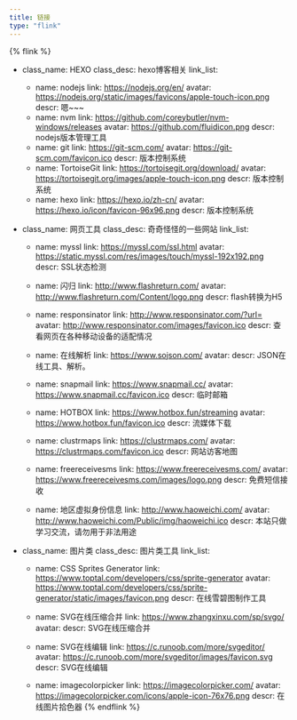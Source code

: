 ```yaml
---
title: 链接
type: "flink"
---
```


{% flink %}
- class_name: HEXO
  class_desc: hexo博客相关
  link_list:
    - name: nodejs
      link: https://nodejs.org/en/
      avatar: https://nodejs.org/static/images/favicons/apple-touch-icon.png
      descr: 嗯~~~
    - name: nvm
      link: https://github.com/coreybutler/nvm-windows/releases
      avatar: https://github.com/fluidicon.png
      descr: nodejs版本管理工具
    - name: git
      link: https://git-scm.com/
      avatar: https://git-scm.com/favicon.ico
      descr: 版本控制系统
    - name: TortoiseGit
      link: https://tortoisegit.org/download/
      avatar: https://tortoisegit.org/images/apple-touch-icon.png
      descr: 版本控制系统
    - name: hexo
      link: https://hexo.io/zh-cn/
      avatar: https://hexo.io/icon/favicon-96x96.png
      descr: 版本控制系统


- class_name: 网页工具
  class_desc: 奇奇怪怪的一些网站
  link_list:
    - name: myssl
      link: https://myssl.com/ssl.html
      avatar: https://static.myssl.com/res/images/touch/myssl-192x192.png
      descr: SSL状态检测

    - name: 闪归
      link: http://www.flashreturn.com/
      avatar: http://www.flashreturn.com/Content/logo.png
      descr: flash转换为H5

    - name: responsinator
      link: http://www.responsinator.com/?url=
      avatar: http://www.responsinator.com/images/favicon.ico
      descr: 查看网页在各种移动设备的适配情况

    - name: 在线解析
      link: https://www.sojson.com/
      avatar: 
      descr: JSON在线工具、解析。
      
    - name: snapmail
      link: https://www.snapmail.cc/
      avatar: https://www.snapmail.cc/favicon.ico
      descr: 临时邮箱
      
    - name: HOTBOX
      link: https://www.hotbox.fun/streaming
      avatar: https://www.hotbox.fun/favicon.ico
      descr: 流媒体下载
      
    - name: clustrmaps
      link: https://clustrmaps.com/
      avatar: https://clustrmaps.com/favicon.ico
      descr: 网站访客地图
      
    - name: freereceivesms
      link: https://www.freereceivesms.com/
      avatar: https://www.freereceivesms.com/images/logo.png
      descr: 免费短信接收
      
    - name: 地区虚拟身份信息
      link: http://www.haoweichi.com/
      avatar: http://www.haoweichi.com/Public/img/haoweichi.ico
      descr: 本站只做学习交流，请勿用于非法用途

- class_name: 图片类
  class_desc: 图片类工具
  link_list:
    - name: CSS Sprites Generator
      link: https://www.toptal.com/developers/css/sprite-generator
      avatar: https://www.toptal.com/developers/css/sprite-generator/static/images/favicon.png
      descr: 在线雪碧图制作工具

    - name: SVG在线压缩合并
      link: https://www.zhangxinxu.com/sp/svgo/
      avatar: 
      descr: SVG在线压缩合并
      
    - name: SVG在线编辑
      link: https://c.runoob.com/more/svgeditor/
      avatar: https://c.runoob.com/more/svgeditor/images/favicon.svg
      descr: SVG在线编辑
      
    - name: imagecolorpicker
      link: https://imagecolorpicker.com/
      avatar: https://imagecolorpicker.com/icons/apple-icon-76x76.png
      descr: 在线图片拾色器
{% endflink %}